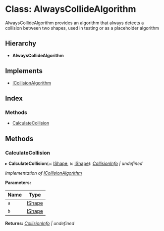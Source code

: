 
# Class: AlwaysCollideAlgorithm

AlwaysCollideAlgorithm provides an algorithm that always detects a collision
between two shapes, used in testing or as a placeholder algorithm

## Hierarchy

* **AlwaysCollideAlgorithm**

## Implements

* [ICollisionAlgorithm](../interfaces/icollisionalgorithm.md)

## Index

### Methods

* [CalculateCollision](alwayscollidealgorithm.md#calculatecollision)

## Methods

###  CalculateCollision

▸ **CalculateCollision**(`a`: [IShape](../interfaces/ishape.md), `b`: [IShape](../interfaces/ishape.md)): *[CollisionInfo](collisioninfo.md) | undefined*

*Implementation of [ICollisionAlgorithm](../interfaces/icollisionalgorithm.md)*

**Parameters:**

Name | Type |
------ | ------ |
`a` | [IShape](../interfaces/ishape.md) |
`b` | [IShape](../interfaces/ishape.md) |

**Returns:** *[CollisionInfo](collisioninfo.md) | undefined*
